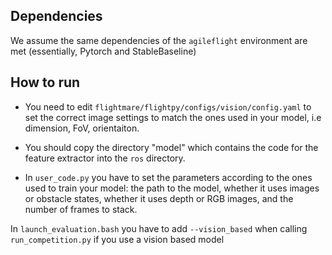 ## Dependencies

We assume the same dependencies of the `agileflight` environment are met (essentially, Pytorch and StableBaseline)

## How to run

- You need to edit `flightmare/flightpy/configs/vision/config.yaml` to set the correct image settings to match the ones used in your model, i.e dimension, FoV, orientaiton.

- You should copy the directory "model" which contains the code for the feature extractor into the `ros` directory.

- In `user_code.py` you have to set the parameters according to the ones used to train your model: the path to the model, whether it uses images or obstacle states, whether it uses depth or RGB images, and the number of frames to stack.

In `launch_evaluation.bash` you have to add `--vision_based` when calling `run_competition.py` if you use a vision based model